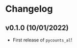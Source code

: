 # Changelog

<!--next-version-placeholder-->

## v0.1.0 (10/01/2022)

- First release of `pycounts_al`!